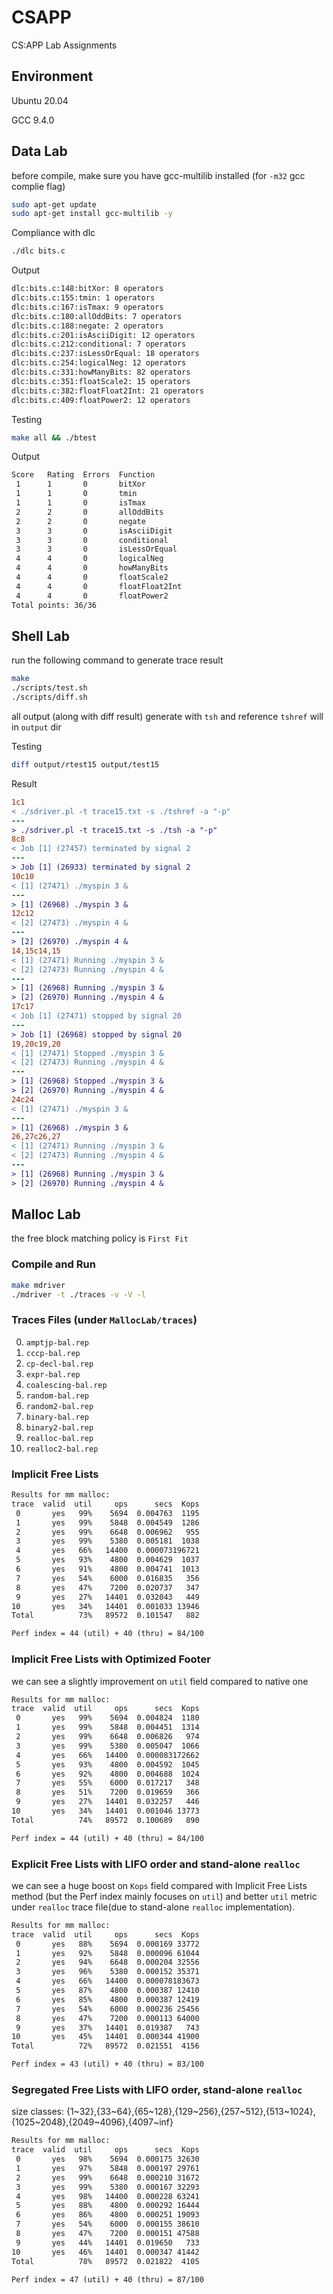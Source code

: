 # CSAPP
CS:APP Lab Assignments

## Environment

Ubuntu 20.04

GCC    9.4.0

## Data Lab

before compile, make sure you have gcc-multilib installed (for `-m32` gcc complie flag)

```bash
sudo apt-get update
sudo apt-get install gcc-multilib -y
```
Compliance with dlc

```bash
./dlc bits.c
```

Output

```bash
dlc:bits.c:148:bitXor: 8 operators
dlc:bits.c:155:tmin: 1 operators
dlc:bits.c:167:isTmax: 9 operators
dlc:bits.c:180:allOddBits: 7 operators
dlc:bits.c:188:negate: 2 operators
dlc:bits.c:201:isAsciiDigit: 12 operators
dlc:bits.c:212:conditional: 7 operators
dlc:bits.c:237:isLessOrEqual: 18 operators
dlc:bits.c:254:logicalNeg: 12 operators
dlc:bits.c:331:howManyBits: 82 operators
dlc:bits.c:351:floatScale2: 15 operators
dlc:bits.c:382:floatFloat2Int: 21 operators
dlc:bits.c:409:floatPower2: 12 operators
```

Testing

```bash
make all && ./btest
```

Output

```bash
Score   Rating  Errors  Function
 1      1       0       bitXor
 1      1       0       tmin
 1      1       0       isTmax
 2      2       0       allOddBits
 2      2       0       negate
 3      3       0       isAsciiDigit
 3      3       0       conditional
 3      3       0       isLessOrEqual
 4      4       0       logicalNeg
 4      4       0       howManyBits
 4      4       0       floatScale2
 4      4       0       floatFloat2Int
 4      4       0       floatPower2
Total points: 36/36
```

## Shell Lab

run the following command to generate trace result

```bash
make
./scripts/test.sh
./scripts/diff.sh
```

all output (along with diff result) generate with `tsh` and reference `tshref` will in `output` dir

Testing

```bash
diff output/rtest15 output/test15
```

Result


```diff
1c1
< ./sdriver.pl -t trace15.txt -s ./tshref -a "-p"
---
> ./sdriver.pl -t trace15.txt -s ./tsh -a "-p"
8c8
< Job [1] (27457) terminated by signal 2
---
> Job [1] (26933) terminated by signal 2
10c10
< [1] (27471) ./myspin 3 &
---
> [1] (26968) ./myspin 3 &
12c12
< [2] (27473) ./myspin 4 &
---
> [2] (26970) ./myspin 4 &
14,15c14,15
< [1] (27471) Running ./myspin 3 &
< [2] (27473) Running ./myspin 4 &
---
> [1] (26968) Running ./myspin 3 &
> [2] (26970) Running ./myspin 4 &
17c17
< Job [1] (27471) stopped by signal 20
---
> Job [1] (26968) stopped by signal 20
19,20c19,20
< [1] (27471) Stopped ./myspin 3 &
< [2] (27473) Running ./myspin 4 &
---
> [1] (26968) Stopped ./myspin 3 &
> [2] (26970) Running ./myspin 4 &
24c24
< [1] (27471) ./myspin 3 &
---
> [1] (26968) ./myspin 3 &
26,27c26,27
< [1] (27471) Running ./myspin 3 &
< [2] (27473) Running ./myspin 4 &
---
> [1] (26968) Running ./myspin 3 &
> [2] (26970) Running ./myspin 4 &

```

## Malloc Lab

the free block matching policy is `First Fit`

### Compile and Run
```bash
make mdriver
./mdriver -t ./traces -v -V -l
```

### Traces Files (under `MallocLab/traces`)

 0. `amptjp-bal.rep`
 1. `cccp-bal.rep`
 2. `cp-decl-bal.rep`
 3. `expr-bal.rep`
 4. `coalescing-bal.rep`
 5. `random-bal.rep`
 6. `random2-bal.rep`
 7. `binary-bal.rep`
 8. `binary2-bal.rep`
 9. `realloc-bal.rep`
10. `realloc2-bal.rep`

### Implicit Free Lists

```txt
Results for mm malloc:
trace  valid  util     ops      secs  Kops
 0       yes   99%    5694  0.004763  1195
 1       yes   99%    5848  0.004549  1286
 2       yes   99%    6648  0.006962   955
 3       yes   99%    5380  0.005181  1038
 4       yes   66%   14400  0.000073196721
 5       yes   93%    4800  0.004629  1037
 6       yes   91%    4800  0.004741  1013
 7       yes   54%    6000  0.016835   356
 8       yes   47%    7200  0.020737   347
 9       yes   27%   14401  0.032043   449
10       yes   34%   14401  0.001033 13946
Total          73%   89572  0.101547   882

Perf index = 44 (util) + 40 (thru) = 84/100
```

### Implicit Free Lists with Optimized Footer

we can see a slightly improvement on `util` field compared to native one 

```txt
Results for mm malloc:
trace  valid  util     ops      secs  Kops
 0       yes   99%    5694  0.004824  1180
 1       yes   99%    5848  0.004451  1314
 2       yes   99%    6648  0.006826   974
 3       yes   99%    5380  0.005047  1066
 4       yes   66%   14400  0.000083172662
 5       yes   93%    4800  0.004592  1045
 6       yes   92%    4800  0.004688  1024
 7       yes   55%    6000  0.017217   348
 8       yes   51%    7200  0.019659   366
 9       yes   27%   14401  0.032257   446
10       yes   34%   14401  0.001046 13773
Total          74%   89572  0.100689   890

Perf index = 44 (util) + 40 (thru) = 84/100
```

### Explicit Free Lists with LIFO order and stand-alone `realloc`

we can see a huge boost on `Kops` field compared with Implicit Free Lists method (but the Perf index mainly focuses on `util`) and better `util` metric under `realloc` trace file(due to stand-alone `realloc` implementation).

```txt
Results for mm malloc:
trace  valid  util     ops      secs  Kops
 0       yes   88%    5694  0.000169 33772
 1       yes   92%    5848  0.000096 61044
 2       yes   94%    6648  0.000204 32556
 3       yes   96%    5380  0.000152 35371
 4       yes   66%   14400  0.000078183673
 5       yes   87%    4800  0.000387 12410
 6       yes   85%    4800  0.000387 12419
 7       yes   54%    6000  0.000236 25456
 8       yes   47%    7200  0.000113 64000
 9       yes   37%   14401  0.019387   743
10       yes   45%   14401  0.000344 41900
Total          72%   89572  0.021551  4156

Perf index = 43 (util) + 40 (thru) = 83/100
```

### Segregated Free Lists with LIFO order, stand-alone `realloc`

size classes: {1\~32},{33\~64},{65\~128},{129\~256},{257\~512},{513\~1024},{1025\~2048},{2049\~4096},{4097\~inf}

```txt
Results for mm malloc:
trace  valid  util     ops      secs  Kops
 0       yes   98%    5694  0.000175 32630
 1       yes   97%    5848  0.000197 29761
 2       yes   99%    6648  0.000210 31672
 3       yes   99%    5380  0.000167 32293
 4       yes   98%   14400  0.000228 63241
 5       yes   88%    4800  0.000292 16444
 6       yes   86%    4800  0.000251 19093
 7       yes   54%    6000  0.000155 38610
 8       yes   47%    7200  0.000151 47588
 9       yes   44%   14401  0.019650   733
10       yes   46%   14401  0.000347 41442
Total          78%   89572  0.021822  4105

Perf index = 47 (util) + 40 (thru) = 87/100
```

